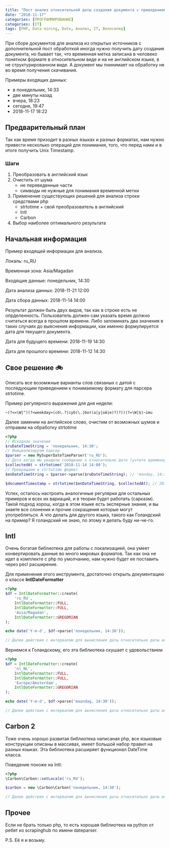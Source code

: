 ```yaml
---
title: "Пост анализ относительной даты создания документа с приведением к timestamp"
date: "2018-11-17"
categories: [ПРОГРАММИРОВАНИЕ]
categories: [IT]
tags: [PHP, Data mining, Date, Анализ, IT, Велосипед]
---
```


При сборе документов для анализа из открытых источников с дополнительной пост 
обработкой иногда нужно получить дату создания документа, но бывает так, что временная
метка записана в человеко понятном формате в относительном виде и на не английском языке,
в не структурированном виде. А документ мы пнинимает на обработку не во время получения скачивания.

Примеры входящих данных:

- в понедельник, 14:33
- две минуты назад
- вчера, 18:23
- сегодня, 19:47
- 2018-11-17 18:22

## Предварительный план

Так как время призодит в разных языках и разных форматах, нам нужно привести несколько операций для понимания,
того, что перед нами и в итоге получить Unix Timestamp.

### Шаги

1) Преобразовать в английский язык
2) Очистить от шума 
    - не переведенные части
    - симводы не нужные для понимания временной метки
3) Применение существующих решений для анализа строки средствами php
    - strtotime + свой преобразователь в английский
    - Intl
    - Carbon
4) Выбор наиболее оптимального результата

## Начальная информация

Пример входящей информации для анализа.

Локаль: ru_RU

Временная зона: Asia/Magadan

Входящие данные: понедельник, 14:30

Дата анализа данных: 2018-11-21 12:00

Дата сбора данных: 2018-11-14 14:00

Результат должен быть двух видов, так как в строке есть не опрделенность. Пользователь должен сам
указать время должно считаться всегда в прошлом времени. Либо запоминать два значения в таких случаях
до выяснения информации, как именно формулируется дата для текущего документа.

Дата для будущего времени: 2018-11-19 14:30

Дата для прошлого времени: 2018-11-12 14:30

## Свое решение 🚲

Описать все возомжные варианты слов связаных с датой с последующим приведением к понимаемому формату
для парсера strtotime.

Пример регулярного выражения для дня недели:

```regexp
~(?<=\W|^)(?<weekday>(сб\.?|суб(\.|бот(а|у|ой|е)?)?))(?=\W|$)~imu
```

Далее заменим на английское слово, очистим от возможных шумов и отправим на обработку strtotime

```php
<?php
// Исходное значение
$ruDateTimeString = 'понедельник, 14:30';
// Инициализируем парсер
$parser = new MySuperDateTimeParser('ru_RU');
// Дата когда мы увидели сообщение о относительно дате (учтите временную зону)
$collectedAt = strtotime('2018-11-14 14:00');
// Превращаем в strtotime формат
$enDateTimeString = $parser->parse($ruDateTimeString); // 'monday, 14:30'

$documentTimestamp = strtotime($enDateTimeString, $collectedAt); // 2018-11-19 14:30
```

Успех, осталось настроить аналогичные регулярки для остальных примеров и всех их вариаций, и в теории будет работать
(сарказм).
Такой подход хорош, когда в этом языке есть эксперные знания, и вы знаете все слонения и прочие сокращения которые могут
употребляться. А что делать для другого языка, такого как Голандский на пример? Я голандский не знаю, по этому я делать 
буду ни-че-го.

## Intl

Очень богатая библиотека для работы с локализацией, она умеет конвертировать данные во много мировых форматов.
Так как она не идет в комплекте с php по умолчанию, нам нужно будет ее поставить через pecl расширение.

Для применения этого инструмента, достаточно открыть документацию о классе __IntlDateFormatter__


```php
<?php
$df = IntlDateFormatter::create(
    'ru_RU', 
    IntlDateFormatter::FULL, 
    IntlDateFormatter::FULL, 
    'Asia/Magadan',
    IntlDateFormatter::GREGORIAN
);

echo date('Y-m-d', $df->parse('понедельник, 14:30'));

// Далее действия с интервалом для вычисления даты относительно даты анализа данных
```

Вернемся к Голандскому, его эта библиотека скушает с удовольствием

```php
<?php
$df = IntlDateFormatter::create(
    'nl_NL', 
    IntlDateFormatter::FULL, 
    IntlDateFormatter::FULL, 
    'Europe/Amsterdam',
    IntlDateFormatter::GREGORIAN
);

echo date('Y-m-d', $df->parse('maandag, 14:30'));

// Далее действия с интервалом для вычисления даты относительно даты анализа данных
```

## Carbon 2

Тоже очень хорошо развитая библиотека написаная php, все языковые конструкции описаны в массивах, имеет большой набор
правил на разных языках. Эта библиотека расширяет функционал DateTime класса.

Поведение похоже на Intl:

```php
<?php
\Carbon\Carbon::setLocale('ru_RU');

$carbon = new \Carbon\Carbon('понедельник, 14:30');

// Далее действия с интервалом для вычисления даты относительно даты анализа данных
```


## Прочее

Если не брать только php, то есть хорошая библиотека на python от ребят из scrapinghub по имени dateparser.

P.S. Её я и возьму.